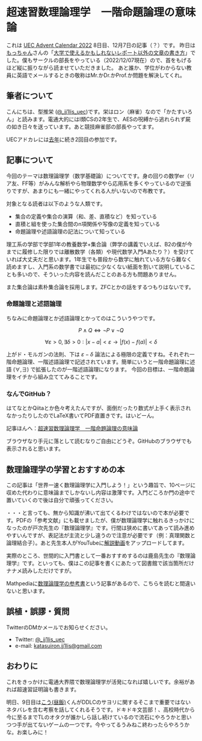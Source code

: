 # 超速習数理論理学　一階命題論理の意味論
これは [UEC Advent Calendar 2022](https://adventar.org/calendars/7581) 8日目、12月7日の記事（？）です。
昨日は[もっちゃん](https://twitter.com/sakuramochi0708)さんの「[大学で使えるかもしれないレポート以外の文章の書き方](https://mocchan.dev/daily-life/uec-advent-calendar-2022/)」でした。僕もサークルの部長をやっている（2022/12/07現在）ので、首をもげるほど縦に振りながら読ませていただきました。
あと誰か、学位がわからない教員に英語でメールするときの敬称はMr.かDr.かProf.か問題を解決してくれ。

## 筆者について
こんにちは、型推栄 ([@_jj1lis_uec](https://twitter.com/_jj1lis_uec))です。栄はロン（麻雀）なので「かたすいろん」と読みます。電通大的にはI類CSの2年生で、AESの呪縛から逃れられず屍の如き日々を送っています。あと競技麻雀部の部長やってます。

UECアドカレには[去年](https://qiita.com/JJ1LIS/items/f2957e6ddb085909e1d3)に続き2回目の参加です。

## 記事について
今回のテーマは数理論理学（数学基礎論）についてです。身の回りの数学er（リア友、FF等）がみんな解析やら物理数学やら応用系を多くやっているので逆張りですが、あまりにも一緒にやってくれる人がいないので布教です。

対象となる読者は以下のような人類です。

- 集合の定義や集合の演算（和、差、直積など）を知っている
- 直積と組を使った集合間のn項関係や写像の定義を知っている
- 命題論理や述語論理の記法について知っている

理工系の学部で学部1年の教養数学+集合論（弊学の講義でいえば、B2の僕が今までに履修した限りでは離散数学（各類）や現代数学入門Aあたり？）を受けていれば大丈夫だと思います。1年生でも普段から数学に触れている方なら難なく読めますし、入門系の数学書では最初に少なくない紙面を割いて説明していることも多いので、そういった内容を読んだことのある方も問題ありません。

また集合論は素朴集合論を採用します。ZFCとかの話をするつもりはないです。

### 命題論理と述語論理
ちなみに命題論理とか述語論理とかってのはこういうやつです。

$$ P \land Q \Longleftrightarrow \lnot P \lor \lnot Q$$

$$\forall \varepsilon > 0, \exists \delta > 0: |x - a| < \varepsilon \to |f(x) - f(a)| < \delta$$

上がド・モルガンの法則、下は $\varepsilon-\delta$ 論法による極限の定義ですね。それぞれ一階命題論理、一階述語論理で記述されています。簡単にいうと一階命題論理に述語 $(\forall, \exists)$ で拡張したのが一階述語論理になります。
今回の目標は、一階命題論理をイチから組み立ててみることです。

### なんでGitHub？
はてなとかQiitaとか色々考えたんですが、面倒だったり数式が上手く表示されなかったりしたのでLaTeX書いてPDF直置きです。はいどーん。

記事ほんへ：[超速習数理論理学　一階命題論理の意味論](https://github.com/jj1lis/UEC_adCal2002/blob/main/article.pdf)

ブラウザなり手元に落として読むなりご自由にどうぞ。GitHubのブラウザでも表示されると思います。

## 数理論理学の学習とおすすめの本
この記事は「世界一速く数理論理学に入門しよう！」という趣旨で、10ページに収めた代わりに意味論までしかないし内容は激薄です。入門どころか門の途中で置いていくので後は自分で頑張ってください。

・・・と言っても、無から知識が沸いて出てくるわけではないので本が必要です。PDFの「参考文献」にも載せましたが、僕が数理論理学に触れるきっかけになったのが戸次先生の『数理論理学』です。行間は狭めに書いてあって読み進めやすいんですが、表記法が主流と少し違うので注意が必要です（例：真理関数と論理結合子）。あと先生本人がYouTubeに[解説動画](https://www.youtube.com/playlist?list=PLPNyw6Rx6eO4zvMEUAIN-10fBYtFOX1Z2)をアップロードしてます。

実際のところ、世間的に入門書として一番おすすめするのは鹿島先生の『数理論理学』です。といっても、僕はこの記事を書くにあたって図書館で該当箇所だけナナメ読みしただけですが。

Mathpediaに[数理論理学の参考書](https://math.jp/wiki/%E6%95%B0%E7%90%86%E8%AB%96%E7%90%86%E5%AD%A6%E3%81%AE%E5%8F%82%E8%80%83%E6%9B%B8)という記事があるので、こちらを読むと間違いないと思います。

## 誤植・誤謬・質問
TwitterのDMかメールでお知らせください。

- Twitter: [@_jj1lis_uec](https://twitter.com/_jj1lis_uec)
- e-mail: katasuiron.jj1lis@gmail.com

## おわりに
これをきっかけに電通大界隈で数理論理学が活発になれば嬉しいです。余裕があれば超速習証明論も書きます。

明日、9日目は[こう(昼飯)](https://twitter.com/hirumeshikuuya)くんがDDLCのサヨリに関するそこまで重要ではないネタバレを含む考察を話してくれるそうです。ドキドキ文芸部！、高校時代から今に至るまでTLのオタクが誰かしら話し続けているので流石にやろうかと思いつつ手が出てないゲームの一つです。今やってるうみねこ終わったらやろうかな。お楽しみに！
